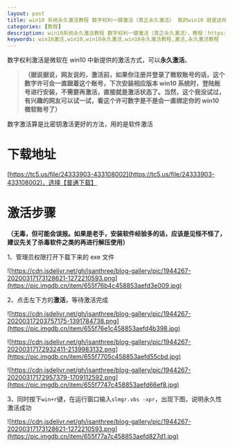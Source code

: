 ```yaml
---
layout: post
title: win10 系统永久激活教程 数字权利一键激活（真正永久激活） 我的win10 就是这样激活的
categories: [教程]
description: win10系统永久激活教程 数字权利一键激活（真正永久激活），教程：https://qweree.cn/index.php/157/
keywords: win10激活,win10,win10永久激活,win10永久激活教程,激活,永久激活教程
---
```


数字权利激活是微软在 win10 中新提供的激活方式，可以**永久激活**。

> **（据说据说，网友说的，激活前，如果你注册并登录了微软账号的话，这个数字许可会一直跟着这个账号，下次安装相应版本 win10 系统时，登陆账号进行安装，不需要再激活，直接就是激活状态了。当然，这个我没试过，有兴趣的网友可以试一试，看这个许可数字是不是会一直绑定你的 win10 微软账号了）**

数字激活算是比密钥激活更好的方法，用的是软件激活

# 下载地址

[https://tc5.us/file/24333903-433108002](https://tc5.us/file/24333903-433108002)，选择【普通下载】

# 激活步骤

**（无毒，但可能会误报。如果是老手，安装软件经验多的话，应该是见怪不怪了，建议先关了杀毒软件之类的再进行解压使用）**

1、管理员权限打开下载下来的 exe 文件

![https://cdn.jsdelivr.net/gh/isanthree/blog-gallery/pic/1944267-20200317173128621-1272210593.png](https://pic.imgdb.cn/item/655f76b4c458853aefd3e009.jpg)

2、点击左下方的**激活**，等待激活完成

![https://cdn.jsdelivr.net/gh/isanthree/blog-gallery/pic/1944267-20200317203757175-1391784738.png](https://pic.imgdb.cn/item/655f76e1c458853aefd4b398.jpg)

![https://cdn.jsdelivr.net/gh/isanthree/blog-gallery/pic/1944267-20200317172932411-2139983132.png](https://pic.imgdb.cn/item/655f7705c458853aefd55cbd.jpg)

![https://cdn.jsdelivr.net/gh/isanthree/blog-gallery/pic/1944267-20200317172957379-1709112592.png](https://pic.imgdb.cn/item/655f7747c458853aefd66ef8.jpg)

3、同时按下`win+r`键，在运行窗口输入`slmgr.vbs -xpr`，出现下图，说明永久性激活成功

![https://cdn.jsdelivr.net/gh/isanthree/blog-gallery/pic/1944267-20200317173128621-1272210593.png](https://pic.imgdb.cn/item/655f77a7c458853aefd827d1.jpg)
